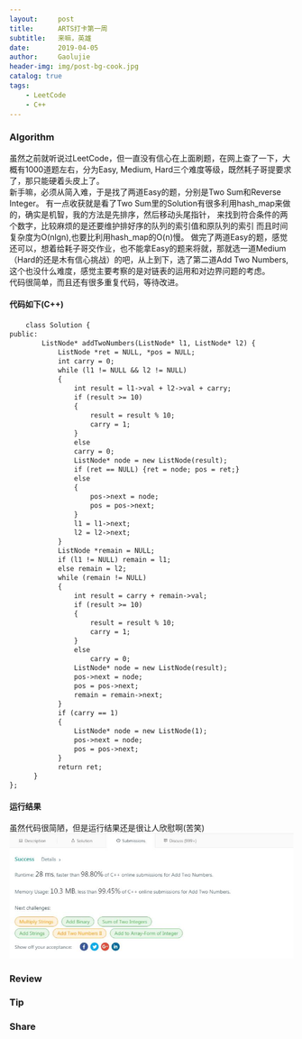 ```yaml
---
layout:     post
title:      ARTS打卡第一周
subtitle:   来嘛，英雄
date:       2019-04-05
author:     Gaolujie
header-img: img/post-bg-cook.jpg
catalog: true
tags:
    - LeetCode
    - C++
---
```


### Algorithm

  虽然之前就听说过LeetCode，但一直没有信心在上面刷题，在网上查了一下，大概有1000道题左右，分为Easy, Medium, Hard三个难度等级，既然耗子哥提要求了，那只能硬着头皮上了。  
  新手嘛，必须从简入难，于是找了两道Easy的题，分别是Two Sum和Reverse Integer。
有一点收获就是看了Two Sum里的Solution有很多利用hash_map来做的，确实是机智，我的方法是先排序，然后移动头尾指针，
来找到符合条件的两个数字，比较麻烦的是还要维护排好序的队列的索引值和原队列的索引
而且时间复杂度为O(nlgn),也要比利用hash_map的O(n)慢。
做完了两道Easy的题，感觉还可以，想着给耗子哥交作业，也不能拿Easy的题来将就，那就选一道Medium（Hard的还是木有信心挑战）的吧，从上到下，选了第二道Add Two Numbers,
这个也没什么难度，感觉主要考察的是对链表的运用和对边界问题的考虑。  
代码很简单，而且还有很多重复代码，等待改进。
#### 代码如下(C++)

    
		class Solution {
    public:
    		ListNode* addTwoNumbers(ListNode* l1, ListNode* l2) {
    			ListNode *ret = NULL, *pos = NULL;
    			int carry = 0;
    			while (l1 != NULL && l2 != NULL)
    			{
    				int result = l1->val + l2->val + carry;
    				if (result >= 10)
    				{
    					result = result % 10;
    					carry = 1;
    				}
    				else 
    				carry = 0;
    				ListNode* node = new ListNode(result);
    				if (ret == NULL) {ret = node; pos = ret;}
    				else
    				{
    					pos->next = node;
    					pos = pos->next;
    				}
    				l1 = l1->next;
    				l2 = l2->next;
    			}
    			ListNode *remain = NULL;
    			if (l1 != NULL) remain = l1;
    			else remain = l2;
    			while (remain != NULL)
    			{
    				int result = carry + remain->val;
    				if (result >= 10)
    				{
    					result = result % 10;
    					carry = 1;
    				}
    				else 
    					carry = 0;
    				ListNode* node = new ListNode(result);
    				pos->next = node;
    				pos = pos->next;
    				remain = remain->next;
    			}
    			if (carry == 1)
    			{
    				ListNode* node = new ListNode(1);
    				pos->next = node;
    				pos = pos->next;
    			}
    			return ret;
    	  }
    };
        

#### 运行结果
虽然代码很简陋，但是运行结果还是很让人欣慰啊(苦笑)
![RuningResult](../img/2019/AddTwoNumbersRunningResult.jpg)


### Review


### Tip


### Share


